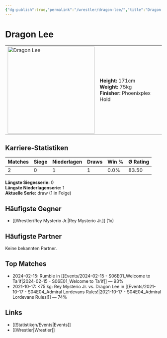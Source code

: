 ```yaml
---
{"dg-publish":true,"permalink":"/wrestler/dragon-lee/","title":"Dragon Lee","tags":["wrestler"],"noteIcon":""}
---
```



# Dragon Lee

<table>
        <tr>
        <td><img src="https://github.com/CptSpaulding1980/choke-slam-wrestling/releases/download/images/Dragon_Lee.png" width="280" alt="Dragon Lee"></td>
        <td>
        <b>Height:</b> 171cm<br>
        <b>Weight:</b> 75kg<br>
        <b>Finisher:</b> Phoenixplex Hold<br>
        </td>
        </tr>
        </table>
        
## Karriere-Statistiken

| Matches | Siege | Niederlagen | Draws | Win % | Ø Rating |
|---------|-------|-------------|-------|-------|-----------|
| 2 | 0 | 1 | 1 | 0.0% | 83.50 |

**Längste Siegesserie:** 0<br>**Längste Niederlagenserie:** 1<br>**Aktuelle Serie:** draw (1 in Folge)


## Häufigste Gegner
- [[Wrestler/Rey Mysterio Jr.\|Rey Mysterio Jr.]] (1x)

## Häufigste Partner
Keine bekannten Partner.

## Top Matches
- 2024-02-15: Rumble in [[Events/2024-02-15 - S06E01_Welcome to Ta'if\|2024-02-15 - S06E01_Welcome to Ta'if]] — 93%
- 2021-10-17: <75 kg: Rey Mysterio Jr. vs. Dragon Lee in [[Events/2021-10-17 - S04E04_Admiral Lordevans Rules!\|2021-10-17 - S04E04_Admiral Lordevans Rules!]] — 74%

## Links
- [[Statistiken/Events\|Events]]
- [[Wrestler\|Wrestler]]
